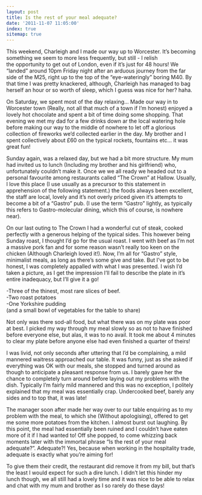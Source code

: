 ```yaml
---
layout: post
title: Is the rest of your meal adequate?
date: '2011-11-07 11:05:00'
index: true
sitemap: true
---
```


<p>This weekend, Charleigh and I made our way up to Worcester. It&rsquo;s becoming something we seem to more less frequently, but still - I relish the opportunity to get out of London, even if it&rsquo;s just for 48 hours! We &ldquo;landed&rdquo; around 10pm Friday night after an arduous journey from the far side of the M25, right up to the top of the &ldquo;eye-wateringly&rdquo; boring M40. By that time I was pretty knackered, although, Charleigh has managed to bag herself an hour or so worth of sleep, which I guess was nice for her? haha.</p>
<p>On Saturday, we spent most of the day relaxing&hellip; Made our way in to Worcester town (Really, not all that much of a town if I&rsquo;m honest) enjoyed a lovely hot chocolate and spent a bit of time doing some shopping. That evening we met my dad for a few drinks down ar the local watering hole before making our way to the middle of nowhere to let off a glorious collection of fireworks we&rsquo;d collected earlier in the day. My brother and I spent collectively about £60 on the typical rockets, fountains etc&hellip; it was great fun!</p>
<p>Sunday again, was a relaxed day, but we had a bit more structure. My mum had invited us to lunch (Including my brother and his girlfriend) who, unfortunately couldn&rsquo;t make it. Once we we all ready we headed out to a personal favourite among restaurants called &ldquo;The Crown&rdquo; at Hallow. Usually, I love this place (I use usually as a precursor to this statement in apprehension of the following statement.) the foods always been excellent, the staff are local, lovely and it&rsquo;s not overly priced given it&rsquo;s attempts to become a bit of a &ldquo;Gastro&rdquo; pub. (I use the term &ldquo;Gastro&rdquo; lightly, as typically this refers to Gastro-molecular dining, which this of course, is nowhere near).</p>
<p>On our last outing to The Crown I had a wonderful cut of steak, cooked perfectly with a generous helping of the typical sides. This however being Sunday roast, I thought I&rsquo;d go for the usual roast. I went with beef as I&rsquo;m not a massive pork fan and for some reason wasn&rsquo;t really too keen on the chicken (Although Charleigh loved it!). Now, I&rsquo;m all for &ldquo;Gastro&rdquo; style, minimalist meals, as long as there&rsquo;s some give and take. But I&rsquo;ve got to be honest, I was completely appalled with what I was presented. I wish I&rsquo;d taken a picture, as I get the impression I&rsquo;ll fail to describe the plate in it&rsquo;s entire inadequacy, but I&rsquo;ll give it a go!</p>
<p>-Three of the thinest, most rare slices of beef.<br />-Two roast potatoes<br />-One Yorkshire pudding<br />(and a small bowl of vegetables for the table to share)</p>
<p>Not only was there sod-all food, but what there was on my plate was poor at best. I picked my way through my meal slowly so as not to have finished before everyone else, but alas, it was to no avail. It took me about 4 minutes to clear my plate before anyone else had even finished a quarter of theirs!</p>
<p>I was livid, not only seconds after uttering that I&rsquo;d be complaining, a mild mannered waitress approached our table. It was funny, just as she asked if everything was OK with our meals, she stopped and turned around as though to anticipate a pleasant response from us. I barely gave her the chance to completely turn around before laying out my problems with the dish. Typically I&rsquo;m fairly mild mannered and this was no exception, I politely explained that my meal was essentially crap. Undercooked beef, barely any sides and to top that, it was late!</p>
<p>The manager soon after made her way over to our table enquiring as to my problem with the meal, to which she (Without apologising), offered to get me some more potatoes from the kitchen. I almost burst out laughing. By this point, the meal had essentially been ruined and I couldn&rsquo;t have eaten more of it if I had wanted to! Off she popped, to come whizzing back moments later with the immortal phrase &ldquo;Is the rest of your meal adequate?&rdquo;. Adequate?! Yes, because when working in the hospitality trade, adequate is exactly what you&rsquo;re aiming for!</p>
<p>To give them their credit, the restaurant did remove it from my bill, but that&rsquo;s the least I would expect for such a dire lunch. I didn&rsquo;t let this hinder my lunch though, we all still had a lovely time and it was nice to be able to relax and chat with my mum and brother as I so rarely do these days!</p>
<p> </p>
